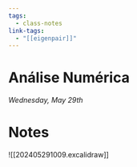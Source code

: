 ```yaml
---
tags:
  - class-notes
link-tags:
  - "[[eigenpair]]"
---
```

# Análise Numérica 

_Wednesday, May 29th_

# Notes
![[202405291009.excalidraw]]

